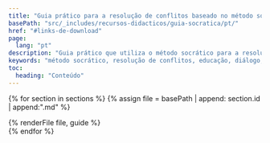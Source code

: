```yaml
---
title: "Guia prático para a resolução de conflitos baseado no método socrático"
basePath: "src/_includes/recursos-didacticos/guia-socratica/pt/"
href: "#links-de-download"
page:
  lang: "pt"
description: "Guia prático que utiliza o método socrático para a resolução de conflitos em ambientes educacionais. Desenvolvido pelo Projeto Irene."
keywords: "método socrático, resolução de conflitos, educação, diálogo, guia prático, projeto irene, literatura clássica"
toc:
  heading: "Conteúdo"
---
```


{% for section in sections %}
{% assign file = basePath | append: section.id | append:".md" %}
<section id="{{ section.id }}">
  {% renderFile file, guide %}
</section>
{% endfor %}
